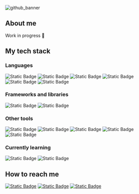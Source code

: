 
![github_banner](https://github.com/user-attachments/assets/a797b4a2-64a7-4141-a5a0-5394faf32fcb)
## About me
Work in progress 🚧
## My tech stack
### Languages
![Static Badge](https://img.shields.io/badge/TypeScript-007acc?style=flat-square&logo=typescript&logoColor=white)
![Static Badge](https://img.shields.io/badge/JavaScript-%23F7DF1E?style=flat-square&logo=javascript&logoColor=black)
![Static Badge](https://img.shields.io/badge/C%23-%23512BD4?style=flat-square&logoColor=black)
![Static Badge](https://img.shields.io/badge/SQL-darkgreen?style=flat-square)
![Static Badge](https://img.shields.io/badge/HTML-%23E34F26?style=flat-square&logo=html5&logoColor=white)
![Static Badge](https://img.shields.io/badge/CSS-%23663399?style=flat-square&logo=css&logoColor=white)
### Frameworks and libraries
![Static Badge](https://img.shields.io/badge/React-%2361DAFB?style=flat-square&logo=react&logoColor=black)
![Static Badge](https://img.shields.io/badge/ASP.NET%20Core-%23512BD4?style=flat-square&logo=dotnet&logoColor=white)
### Other tools
![Static Badge](https://img.shields.io/badge/Git-%23F05032?style=flat-square&logo=git&logoColor=white)
![Static Badge](https://img.shields.io/badge/GitHub-%23181717?style=flat-square&logo=github&logoColor=white)
![Static Badge](https://img.shields.io/badge/Azure%20DevOps-008AD7?style=flat-square&logoColor=white)
![Static Badge](https://img.shields.io/badge/Visual%20Studio%20Code-0078d7?style=flat-square)
![Static Badge](https://img.shields.io/badge/Visual%20Studio-5e438f?style=flat-square)
### Currently learning
![Static Badge](https://img.shields.io/badge/Python-%233776AB?style=flat-square&logo=python&logoColor=white)
![Static Badge](https://img.shields.io/badge/Next.js-black?style=flat-square&logo=next.js&logoColor=white)
## How to reach me
<a href="https://www.linkedin.com/in/kevin-rosario-cruz/" target="_blank">![Static Badge](https://img.shields.io/badge/LinkedIn-0077B5?style=flat-square)</a>
<a href="mailto:kevrosariocruz@gmail.com">![Static Badge](https://img.shields.io/badge/E--mail-%23EA4335?style=flat-square&logo=gmail&logoColor=white)</a>
<a href="https://www.instagram.com/kevrosariocruz/">![Static Badge](https://img.shields.io/badge/Instagram-%23FF0069?style=flat-square&logo=instagram&logoColor=white)
</a>

